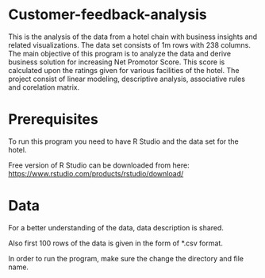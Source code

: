 # Customer-feedback-analysis
This is the analysis of the data from a hotel chain with business insights and related visualizations. The data set consists of 1m rows with 238 columns. The main objective of this program is to analyze the data and derive business solution for increasing Net Promotor Score. This score is calculated upon the ratings given for various facilities of the  hotel. The project consist of linear modeling, descriptive analysis, associative rules and corelation matrix. 

# Prerequisites
To run this program you need to have R Studio and the data set for the hotel. 

Free version of R Studio can be downloaded from here: https://www.rstudio.com/products/rstudio/download/

# Data

For a better understanding of the data, data description is shared.

Also first 100 rows of the data is given in the form of *.csv format. 

In order to run the program, make sure the change the directory and file name. 
